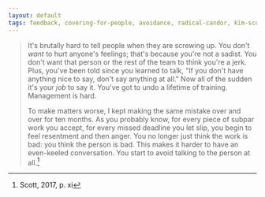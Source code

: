 ```yaml
---
layout: default
tags: feedback, covering-for-people, avoidance, radical-candor, kim-scott
---
```


> It's brutally hard to tell people when they are screwing up. You don't _want_ to hurt anyone's feelings; that's because you're not a sadist.  You don't want that person or the rest of the team to think you're a jerk.  Plus, you've been told since you learned to talk, "If you don't have anything nice to say, don't say anything at all."  Now all of the sudden it's your _job_ to say it.  You've got to undo a lifetime of training.  Management is hard.
>
> To make matters worse, I kept making the same mistake over and over for ten months.  As you probably know, for every piece of subpar work you accept, for every missed deadline you let slip, you begin to feel resentment and then anger.  You no longer just think the work is bad: you think the person is bad.  This makes it harder to have an even-keeled conversation.  You start to avoid talking to the person at all.[^introduction]

[^introduction]: Scott, 2017, p. xi
